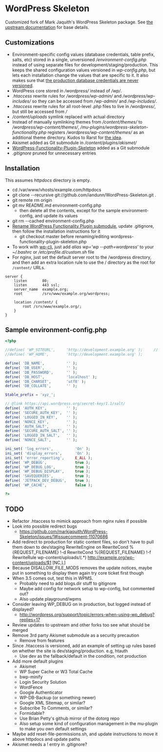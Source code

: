 # WordPress Skeleton

Customized fork of Mark Jaquith's WordPress Skeleton package. See [the upstream documentation](https://github.com/markjaquith/WordPress-Skeleton) for base details.


## Customizations

* Environment-specific config values (database credentials, table prefix, salts, etc) stored in a single, unversioned */environment-config.php* instead of using separate files for development/staging/production. This keeps the shared configuration values versioned in *wp-config.php*, but lets each installation change the values that are specific to it. It also makes sure that [the production database credentials are never versioned](http://wordpress.stackexchange.com/q/52682/3898).
* WordPress core stored in */wordpress/* instead of */wp/*.
* *.htaccess* rewrite rules for */wordpress/wp-admin/* and */wordpress/wp-includes/* so they can be accessed from */wp-admin/* and */wp-includes/*.
* *.htaccess* rewrite rules for all root-level *.php* files to live in */wordpress/*, but still be accessed from */*
* */content/uploads* symlink replaced with actual directory
* Instead of manually symlinking themes from */content/themes/* to */wordpress/wp-content/themes/*, */mu-plugins/wordpress-skeleton-functionality.php* registers */wordpress/wp-content/themes/* as an additional theme directory. Kudos to Rarst for [the idea](https://github.com/Rarst/WordPress-Skeleton/commit/c8770e5828310970d2b1a5099695a932d471e954).
* Akismet added as Git submodule in */content/plugins/akismet/*
* [WordPress-Functionality-Plugin-Skeleton](https://github.com/iandunn/WordPress-Functionality-Plugin-Skeleton) added as a Git submodule
* *.gitignore* pruned for unnecessary entries


## Installation

This assumes *httpdocs* directory is empty.

* cd /var/www/vhosts/example.com/httpdocs
* git clone --recursive git://github.com/iandunn/WordPress-Skeleton.git .
* git remote rm origin
* git mv README.md environment-config.php
	* then delete all the contents, except for the sample environment-config, and update its values
* git rm --cached environment-config.php
* [Rename WordPress Functionality Plugin submodule](http://stackoverflow.com/questions/4526910/rename-a-git-submodule), update .gitignore, then follow the installation instructions for it
	* git checkout master before renaming/editing wordpress-functionality-plugin-skeleton.php 
* To work with [wp-cli](http://wp-cli.org/), just add *alias wp='wp --path=wordpress'* to your *~/.bashrc* or */etc/profile.d/custom.sh* file
* For nginx, just set the default server root to the /wordpress directory, and then add an extra location rule to use the / directory as the root for `/content/` URLs.

```Nginx
server {
    listen       80;
    listen       443 ssl;
    server_name  example.org;
	root         /srv/www/example.org/wordpress;

    location /content/ {
		root /srv/www/example.org/;
    }
}
```

## Sample environment-config.php

```php
<?php

//define( 'WP_SITEURL',		'http://development.example.org' );		// Use these if dev/staging environments have their own hostnames
//define( 'WP_HOME',		'http://development.example.org' );

define( 'DB_NAME',			'' );
define( 'DB_USER',			'' );
define( 'DB_PASSWORD',		'' );
define( 'DB_HOST',			'localhost' );
define( 'DB_CHARSET',		'utf8' );
define( 'DB_COLLATE',		'' );

$table_prefix = 'xyz_';

// @link https://api.wordpress.org/secret-key/1.1/salt/
define( 'AUTH_KEY',			'' );
define( 'SECURE_AUTH_KEY',	'' );
define( 'LOGGED_IN_KEY',	'' );
define( 'NONCE_KEY',		'' );
define( 'AUTH_SALT',		'' );
define( 'SECURE_AUTH_SALT',	'' );
define( 'LOGGED_IN_SALT',	'' );
define( 'NONCE_SALT',		'' );

ini_set( 'log_errors',			'On' );
ini_set( 'display_errors',		'On' );
ini_set( 'error_reporting',		E_ALL );
define( 'WP_DEBUG',				true );
define( 'WP_DEBUG_LOG',			true );
define( 'WP_DEBUG_DISPLAY',		true );
define( 'SAVEQUERIES',			true );
define( 'JETPACK_DEV_DEBUG',	true );
define( 'WP_CACHE',             false );

?>
```


## TODO

* Refactor .htaccess to mimick approach from nginx rules if possible
* Look into possible redirect bugs
	* https://github.com/markjaquith/WordPress-Skeleton/issues/1#issuecomment-11070686
* Add redirect to production for static content files, so don't have to pull them down to dev/staging
	RewriteEngine on
	RewriteCond %{REQUEST_FILENAME} !-d
	RewriteCond %{REQUEST_FILENAME} !-f
	RewriteRule wp-content/uploads/(.*) http://example.org/wp-content/uploads/$1 [NC,L]
* Because DISALLOW_FILE_MODS removes the update notices, maybe put in something to display them again
	try core ticket first though
* When 3.5 comes out, test this in WPMS. 
	* Probably need to add blogs.dir stuff to gitignore
	* Maybe add config for network setup to wp-config, but commented out?
	* Also update playground/wpms
* Consider leaving WP_DEBUG on in production, but logged instead of displayed?
	* http://wordpress.org/support/topic/errors-when-using-wp_debug?replies=17
* Review updates to upstream and other forks too see what should be merged
* Remove 3rd party Akismet submodule as a security precaution
	* Remove from features
* Since .htaccess is versioned, add an example of setting up rules based on whether the site is dev/staging/production. e.g, htauth
	* Use dev as the fallback/default in the condition, not production
* Add more default plugins
	* Akismet
	* WP Super Cache or W3 Total Cache
	* bwp-minify
	* Login Security Solution
	* WordFence
	* Google Authenticator
	* WP-DB-Backup (or something newer)
	* Google XML Sitemap, or similar?
	* Subscribe To Comments, or similar?
	* Formidable?
	* Use Brian Petty's github mirror of the dotorg repo
	* Also setup some kind of configuration management in the mu-plugin to make you own default settings
* Maybe add reset-file-permissions.sh, and update instructions to move it above httpdocs and update paths
* Akismet needs a ! entry in .gitignore?